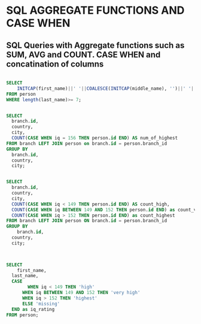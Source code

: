 # SQL AGGREGATE FUNCTIONS AND CASE WHEN
## SQL Queries with Aggregate functions such as SUM, AVG and COUNT. CASE WHEN and concatination of columns

```sql

SELECT
	INITCAP(first_name)||' '||COALESCE(INITCAP(middle_name), '')||' '||UPPER(last_name) AS full_name
FROM person
WHERE length(last_name)>= 7;

```
```sql

SELECT
  branch.id,
  country,
  city,
  COUNT(CASE WHEN iq = 156 THEN person.id END) AS num_of_highest
FROM branch LEFT JOIN person on branch.id = person.branch_id
GROUP BY
  branch.id,
  country,
  city;

```
```sql

SELECT
  branch.id,
  country,
  city,
  COUNT(CASE WHEN iq < 149 THEN person.id END) AS count_high,
  COUNT(CASE WHEN iq BETWEEN 149 AND 152 THEN person.id END) as count_very_high,
  COUNT(CASE WHEN iq > 152 THEN person.id END) as count_highest
FROM branch LEFT JOIN person ON branch.id = person.branch_id
GROUP BY
	branch.id,
  country,
  city;
  
```  
```sql

SELECT
	first_name,
  last_name,
  CASE
    	WHEN iq < 149 THEN 'high'
      WHEN iq BETWEEN 149 AND 152 THEN 'very high'
      WHEN iq > 152 THEN 'highest'
      ELSE 'missing'
  END as iq_rating
FROM person;

```
